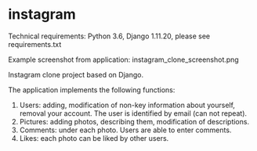 # instagram

Technical requirements: Python 3.6, Django 1.11.20, please see requirements.txt

Example screenshot from application: instagram_clone_screenshot.png

Instagram clone project based on Django.

The application implements the following functions:
1. Users: adding, modification of non-key information about yourself, removal your account. The user is identified by email (can not repeat).
2. Pictures: adding photos, describing them, modification of descriptions.
3. Comments: under each photo. Users are able to enter comments.
4. Likes: each photo can be liked by other users.

